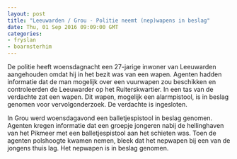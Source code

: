 ```yaml
---
layout: post
title: "Leeuwarden / Grou - Politie neemt (nep)wapens in beslag"
date: Thu, 01 Sep 2016 09:09:00 GMT
categories: 
- fryslan 
- boarnsterhim 
---
```


De politie heeft woensdagnacht een 27-jarige inwoner van Leeuwarden aangehouden omdat hij in het bezit was van een wapen. Agenten hadden informatie dat de man mogelijk over een vuurwapen zou beschikken en controleerden de Leeuwarder op het Ruiterskwartier. In een tas van de verdachte zat een wapen. Dit wapen, mogelijk een alarmpistool, is in beslag genomen voor vervolgonderzoek. De verdachte is ingesloten. 

In Grou werd woensdagavond een balletjespistool in beslag genomen. Agenten kregen informatie dat een groepje jongeren nabij de hellinghaven van het Pikmeer met een balletjespistool aan het schieten was. Toen de agenten polshoogte kwamen nemen, bleek dat het nepwapen bij een van de jongens thuis lag. Het nepwapen is in beslag genomen.
